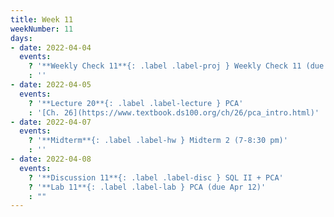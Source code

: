 ```yaml
---
title: Week 11
weekNumber: 11
days:
- date: 2022-04-04
  events:
    ? '**Weekly Check 11**{: .label .label-proj } Weekly Check 11 (due Apr 11)'
    : ''
- date: 2022-04-05
  events:
    ? '**Lecture 20**{: .label .label-lecture } PCA'
    : '[Ch. 26](https://www.textbook.ds100.org/ch/26/pca_intro.html)'
- date: 2022-04-07
  events:
    ? '**Midterm**{: .label .label-hw } Midterm 2 (7-8:30 pm)'
    : ''
- date: 2022-04-08
  events:
    ? '**Discussion 11**{: .label .label-disc } SQL II + PCA'
    ? '**Lab 11**{: .label .label-lab } PCA (due Apr 12)'
    : ""
---
```


